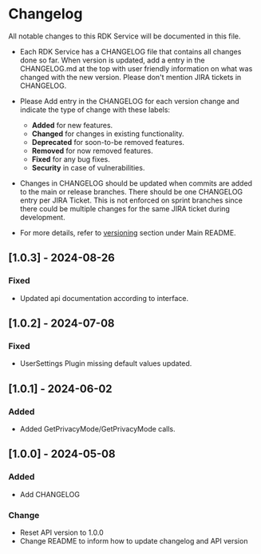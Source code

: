 # Changelog

All notable changes to this RDK Service will be documented in this file.

* Each RDK Service has a CHANGELOG file that contains all changes done so far. When version is updated, add a entry in the CHANGELOG.md at the top with user friendly information on what was changed with the new version. Please don't mention JIRA tickets in CHANGELOG.

* Please Add entry in the CHANGELOG for each version change and indicate the type of change with these labels:
    * **Added** for new features.
    * **Changed** for changes in existing functionality.
    * **Deprecated** for soon-to-be removed features.
    * **Removed** for now removed features.
    * **Fixed** for any bug fixes.
    * **Security** in case of vulnerabilities.

* Changes in CHANGELOG should be updated when commits are added to the main or release branches. There should be one CHANGELOG entry per JIRA Ticket. This is not enforced on sprint branches since there could be multiple changes for the same JIRA ticket during development.

* For more details, refer to [versioning](https://github.com/rdkcentral/rdkservices#versioning) section under Main README.


## [1.0.3] - 2024-08-26
### Fixed
- Updated api documentation according to interface.

## [1.0.2] - 2024-07-08
### Fixed
- UserSettings Plugin missing default values updated.

## [1.0.1] - 2024-06-02
### Added
- Added GetPrivacyMode/GetPrivacyMode calls.

## [1.0.0] - 2024-05-08
### Added
- Add CHANGELOG

### Change
- Reset API version to 1.0.0
- Change README to inform how to update changelog and API version
